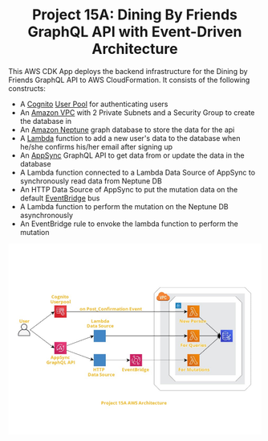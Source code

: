<h1 align="center">
  Project 15A: Dining By Friends GraphQL API with Event-Driven Architecture
</h1>

This AWS CDK App deploys the backend infrastructure for the Dining by Friends GraphQL API to AWS CloudFormation. It consists of the following constructs:

- A [Cognito](https://aws.amazon.com/cognito/) [User Pool](https://docs.aws.amazon.com/cognito/latest/developerguide/cognito-user-identity-pools.html) for authenticating users
- An [Amazon VPC](https://aws.amazon.com/vpc/) with 2 Private Subnets and a Security Group to create the database in
- An [Amazon Neptune](https://aws.amazon.com/neptune/) graph database to store the data for the api
- A [Lambda](https://aws.amazon.com/lambda/) function to add a new user's data to the database when he/she confirms his/her email after signing up
- An [AppSync](https://aws.amazon.com/appsync/) GraphQL API to get data from or update the data in the database
- A Lambda function connected to a Lambda Data Source of AppSync to synchronously read data from Neptune DB
- An HTTP Data Source of AppSync to put the mutation data on the default [EventBridge](https://aws.amazon.com/eventbridge/) bus
- A Lambda function to perform the mutation on the Neptune DB asynchronously
- An EventBridge rule to envoke the lambda function to perform the mutation

<p align="center">
  <img alt="Architecture Diagram" src="./P15A AWS Architecture.jpg" />
</p>

